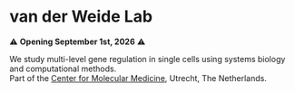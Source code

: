 # van der Weide Lab

⚠️ **Opening September 1st, 2026** ⚠️

We study multi-level gene regulation in single cells using systems biology and computational methods.  
Part of the [Center for Molecular Medicine](https://www.cmmutrecht.eu), Utrecht, The Netherlands.

